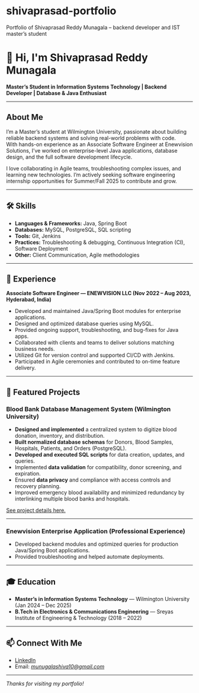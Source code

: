 # shivaprasad-portfolio
Portfolio of Shivaprasad Reddy Munagala – backend developer and IST master’s student
# 👋 Hi, I'm Shivaprasad Reddy Munagala

**Master’s Student in Information Systems Technology | Backend Developer | Database & Java Enthusiast**

---

## About Me

I’m a Master’s student at Wilmington University, passionate about building reliable backend systems and solving real-world problems with code.  
With hands-on experience as an Associate Software Engineer at Enewvision Solutions, I’ve worked on enterprise-level Java applications, database design, and the full software development lifecycle.

I love collaborating in Agile teams, troubleshooting complex issues, and learning new technologies. I’m actively seeking software engineering internship opportunities for Summer/Fall 2025 to contribute and grow.

---

## 🛠️ Skills

- **Languages & Frameworks:** Java, Spring Boot
- **Databases:** MySQL, PostgreSQL, SQL scripting
- **Tools:** Git, Jenkins
- **Practices:** Troubleshooting & debugging, Continuous Integration (CI), Software Deployment
- **Other:** Client Communication, Agile methodologies

---

## 💼 Experience

**Associate Software Engineer — ENEWVISION LLC (Nov 2022 – Aug 2023, Hyderabad, India)**
- Developed and maintained Java/Spring Boot modules for enterprise applications.
- Designed and optimized database queries using MySQL.
- Provided ongoing support, troubleshooting, and bug-fixes for Java apps.
- Collaborated with clients and teams to deliver solutions matching business needs.
- Utilized Git for version control and supported CI/CD with Jenkins.
- Participated in Agile ceremonies and contributed to on-time feature delivery.

---

## 📂 Featured Projects

### Blood Bank Database Management System (Wilmington University)
- **Designed and implemented** a centralized system to digitize blood donation, inventory, and distribution.
- **Built normalized database schemas** for Donors, Blood Samples, Hospitals, Patients, and Orders (PostgreSQL).
- **Developed and executed SQL scripts** for data creation, updates, and queries.
- Implemented **data validation** for compatibility, donor screening, and expiration.
- Ensured **data privacy** and compliance with access controls and recovery planning.
- Improved emergency blood availability and minimized redundancy by interlinking multiple blood banks and hospitals.

[See project details here.](./Projects/Blood-Bank-DBMS/overview.md)

---

### Enewvision Enterprise Application (Professional Experience)
- Developed backend modules and optimized queries for production Java/Spring Boot applications.
- Provided troubleshooting and helped automate deployments.

---

## 🎓 Education

- **Master’s in Information Systems Technology** — Wilmington University (Jan 2024 – Dec 2025)
- **B.Tech in Electronics & Communications Engineering** — Sreyas Institute of Engineering & Technology (2018 – 2022)

---

## 📫 Connect With Me

- [LinkedIn](https://www.linkedin.com/in/shivaprasad-reddy-05604024a/)
- Email: *munugalashiva10@gmail.com*

---

_Thanks for visiting my portfolio!_
